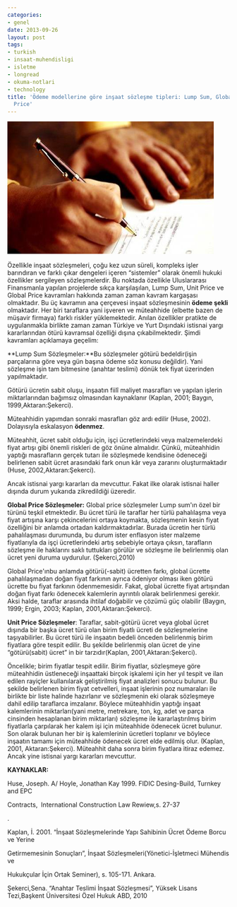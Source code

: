 ```yaml
---
categories:
- genel
date: 2013-09-26
layout: post
tags:
- turkish
- insaat-muhendisligi
- isletme
- longread
- okuma-notlari
- technology
title: 'Ödeme modellerine göre inşaat sözleşme tipleri: Lump Sum, Global Price,Unit
  Price'
---
```


![](/images/MTAxNDY2MD-kat-karsiligi-insaat-sozlesmesi.jpg)

  

Özellikle inşaat sözleşmeleri, çoğu kez uzun süreli, kompleks işler barındıran ve farklı çıkar dengeleri içeren “sistemler” olarak önemli hukuki özellikler sergileyen sözleşmelerdir. Bu noktada özellikle Uluslararası Finansmanla yapılan projelerde sıkça karşılaşılan, Lump Sum, Unit Price ve Global Price kavramları hakkında zaman zaman kavram kargaşası olmaktadır. Bu üç kavramın ana çerçevesi inşaat sözleşmesinin **ödeme şekli** olmaktadır. Her biri taraflara yani işveren ve müteahhide (elbette bazen de müşavir firmaya) farklı riskler yüklemektedir. Anılan özellikler pratikte de uygulanmakla birlikte zaman zaman Türkiye ve Yurt Dışındaki istisnai yargı kararlarından ötürü kavramsal özelliği dışına çıkabilmektedir. Şimdi kavramları açıklamaya geçelim:

  

**Lump Sum Sözleşmeler:**Bu sözleşmeler götürü bedeldir(işin parçalarına göre veya gün başına ödeme söz konusu değildir). Yani sözleşme işin tam bitmesine (anahtar teslimi) dönük tek fiyat üzerinden yapılmaktadır.

Götürü ücretin sabit oluşu, inşaatın fiilî maliyet masrafları ve yapılan işlerin miktarlarından bağımsız olmasından kaynaklanır (Kaplan, 2001; Baygın, 1999,Aktaran:Şekerci).

  

Müteahhidin yapımdan sonraki masrafları göz ardı edilir (Huse, 2002). Dolayısıyla eskalasyon **ödenmez**.

Müteahhit, ücret sabit olduğu için, işçi ücretlerindeki veya malzemelerdeki fiyat artışı gibi önemli riskleri de göz önüne almalıdır. Çünkü, müteahhidin yaptığı masrafların gerçek tutarı ile sözleşmede kendisine ödeneceği belirlenen sabit ücret arasındaki fark onun kâr veya zararını oluşturmaktadır (Huse, 2002,Aktaran:Şekerci).

Ancak istisnai yargı kararları da mevcuttur. Fakat ilke olarak istisnai haller dışında durum yukarıda zikredildiği üzeredir.

  

  

**Global Price Sözleşmeler:** Global price sözleşmeler Lump sum'ın özel bir türünü teşkil etmektedir. Bu ücret türü ile taraflar her türlü pahalılaşma veya fiyat artışına karşı çekincelerini ortaya koymakta, sözleşmenin kesin fiyat özelliğini bir anlamda ortadan kaldırmaktadırlar. Burada ücretin her türlü pahalılaşması durumunda, bu durum ister enflasyon ister malzeme fiyatlarıyla da işçi ücretlerindeki artış sebebiyle ortaya çıksın, tarafların sözleşme ile haklarını saklı tuttukları görülür ve sözleşme ile belirlenmiş olan ücret yeni duruma uydurulur. (Şekerci,2010)

  

  

Global Price'ınbu anlamda götürü(-sabit) ücretten farkı, global ücrette pahalılaşmadan doğan fiyat farkının ayrıca ödeniyor olması iken götürü ücrette bu fiyat farkının ödenmemesidir. Fakat, global ücrette fiyat artışından doğan fiyat farkı ödenecek kalemlerin ayrıntılı olarak belirlenmesi gerekir. Aksi halde, taraflar arasında ihtilaf doğabilir ve çözümü güç olabilir (Baygın, 1999; Ergin, 2003; Kaplan, 2001,Aktaran:Şekerci).  
  
  

**Unit Price Sözleşmeler**: Taraflar, sabit-götürü ücret veya global ücret dışında bir başka ücret türü olan birim fiyatlı ücreti de sözleşmelerine taşıyabilirler. Bu ücret türü ile inşaatın bedeli önceden belirlenmiş birim fiyatlara göre tespit edilir. Bu şekilde belirlenmiş olan ücret de yine “götürü(sabit) ücret” in bir tarzıdır(Kaplan, 2001,Aktaran:Şekerci).

Öncelikle; birim fiyatlar tespit edilir. Birim fiyatlar, sözleşmeye göre müteahhidin üstleneceği inşaattaki birçok işkalemi için her yıl tespit ve ilan edilen rayiçler kullanılarak geliştirilmiş fiyat analizleri sonucu bulunur. Bu şekilde belirlenen birim fiyat cetvelleri, inşaat işlerinin poz numaraları ile birlikte bir liste halinde hazırlanır ve sözleşmenin eki olarak sözleşmeye dahil edilip taraflarca imzalanır. Böylece müteahhidin yaptığı inşaat kalemlerinin miktarları(yani metre, metrekare, ton, kg, adet ve parça cinsinden hesaplanan birim miktarları) sözleşme ile kararlaştırılmış birim fiyatlarla çarpılarak her kalem işi için müteahhide ödenecek ücret bulunur. Son olarak bulunan her bir iş kalemlerinin ücretleri toplanır ve böylece inşaatın tamamı için müteahhide ödenecek ücret elde edilmiş olur. (Kaplan, 2001, Aktaran:Şekerci). Müteahhit daha sonra birim fiyatlara itiraz edemez. Ancak yine istisnai yargı kararları mevcuttur.

  

**KAYNAKLAR:**

Huse, Joseph. A/ Hoyle, Jonathan Kay 1999. FIDIC Desing-Build, Turnkey and EPC 

Contracts,  International Construction Law Rewiew,s. 27-37 

.

  

  

Kaplan, İ. 2001. “İnşaat Sözleşmelerinde Yapı Sahibinin Ücret Ödeme Borcu ve Yerine 

  

Getirmemesinin Sonuçları”, İnşaat Sözleşmeleri(Yönetici-İşletmeci Mühendis ve 

Hukukçular İçin Ortak Seminer), s. 105-171. Ankara.

  

  

Şekerci,Sena. “Anahtar Teslimi İnşaat Sözleşmesi”, Yüksek Lisans Tezi,Başkent Üniversitesi Özel Hukuk ABD, 2010
